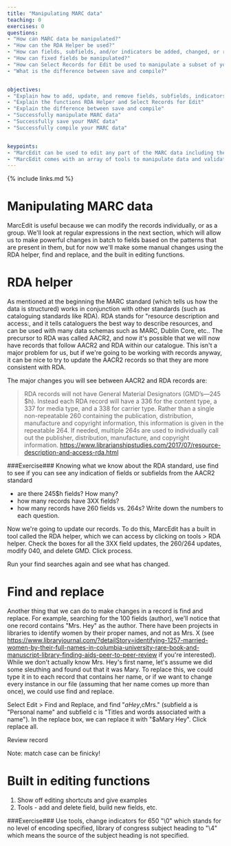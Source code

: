 ```yaml
---
title: "Manipulating MARC data"
teaching: 0
exercises: 0
questions:
- "How can MARC data be manipulated?"
- "How can the RDA Helper be used?"
- "How can fields, subfields, and/or indicators be added, changed, or removed?"
- "How can fixed fields be manipulated?"
- "How can Select Records for Edit be used to manipulate a subset of your MARC file?"
- "What is the difference between save and compile?"


objectives:
- "Explain how to add, update, and remove fields, subfields, indicators, and fixed fields"
- "Explain the functions RDA Helper and Select Records for Edit"
- "Explain the difference between save and compile"
- "Successfully manipulate MARC data"
- "Successfully save your MARC data"
- "Successfully compile your MARC data"


keypoints:
- "MarcEdit can be used to edit any part of the MARC data including the Leader, fixed fields, fields, indicators, subfields and the content in those fields."
- "MarcEdit comes with an array of tools to manipulate data and validate MARC."
---
```


{% include links.md %}


# Manipulating MARC data

MarcEdit is useful because we can modify the records individually, or as a group. We'll look at regular expressions in the next section, which will allow us to make powerful changes in batch to fields based on the patterns that are present in them, but for now we'll make some manual changes using the RDA helper, find and replace, and the built in editing functions.

# RDA helper

As mentioned at the beginning the MARC standard (which tells us how the data is structured) works in conjunction with other standards (such as cataloguing standards like RDA). RDA stands for "resource description and access:, and it tells cataloguers the best way to describe resources, and can be used with many data schemas such as MARC, Dublin Core, etc.. The precursor to RDA was called AACR2, and now it's possible that we will now have records that follow AACR2 and RDA within our catalogue. This isn't a major problem for us, but if we're going to be working with records anyway, it can be nice to try to update the AACR2 records so that they are more consistent with RDA.

The major changes you will see between AACR2 and RDA records are:

> RDA records will not have General Material Designators (GMD’s—245 $h). Instead each RDA record will have a 336 for the content type, a 337 for media type, and a 338 for carrier type. Rather than a single non-repeatable 260 containing the publication, distribution, manufacture and copyright information, this information is given in the repeatable 264. If needed, multiple 264s are used to individually call out the publisher, distribution, manufacture, and copyright information. 
> https://www.librarianshipstudies.com/2017/07/resource-description-and-access-rda.html

###Exercise###
Knowing what we know about the RDA standard, use find to see if you can see any indication of fields or subfields from the AACR2 standard 
- are there 245$h fields? How many?
- how many records have 3XX fields?
- how many records have 260 fields vs. 264s?
Write down the numbers to each question.

Now we're going to update our records. To do this, MarcEdit has a built in tool called the RDA helper, which we can access by clicking on tools > RDA helper. 
Check the boxes for all the 3XX field updates, the 260/264 updates, modify 040, and delete GMD. Click process.

Run your find searches again and see what has changed.


# Find and replace
Another thing that we can do to make changes in a record is find and replace. 
For example, searching for the 100 fields (author), we'll notice that one record contains "Mrs. Hey" as the author. There have been projects in libraries to identify women by their proper names, and not as Mrs. X (see https://www.libraryjournal.com/?detailStory=identifying-1257-married-women-by-their-full-names-in-columbia-university-rare-book-and-manuscript-library-finding-aids-peer-to-peer-review if you're interested).
While we don't actually know Mrs. Hey's first name, let's assume we did some sleuthing and found out that it was Mary. To replace this, we could type it in to each record that contains her name, or if we want to change every instance in our file (assuming that her name comes up more than once), we could use find and replace.

Select Edit > Find and Replace, and find "$aHey,$cMrs." (subfield a is "Personal name" and subfield c is "Titles and words associated with a name"). In the replace box, we can replace it with "$aMary Hey". Click replace all.

Review record

Note: match case can be finicky!


# Built in editing functions

1. Show off editing shortcuts and give examples
2. Tools - add and delete field, build new fields, etc.

###Exercise###
Use tools, change indicators for 650 "\0" which stands for no level of encoding specified, library of congress subject heading to "\4" which means the source of the subject heading is not specified.

